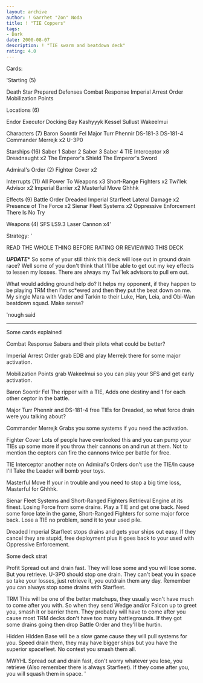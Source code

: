 ```yaml
---
layout: archive
author: ! Garrhet "Zon" Noda
title: ! "TIE Coppers"
tags:
- Dark
date: 2000-08-07
description: ! "TIE swarm and beatdown deck"
rating: 4.0
---
```

Cards: 

'Starting (5)

Death Star
Prepared Defenses
Combat Response
Imperial Arrest Order
Mobilization Points

Locations (6)

Endor
Executor Docking Bay
Kashyyyk
Kessel
Sullust
Wakeelmui

Characters (7)
Baron Soontir Fel
Major Turr Phennir
DS-181-3
DS-181-4
Commander Merrejk x2
U-3P0

Starships (16)
Saber 1
Saber 2
Saber 3
Saber 4
TIE Interceptor x8
Dreadnaught x2
The Emperor's Shield
The Emperor's Sword

Admiral's Order (2)
Fighter Cover x2

Interrupts (11)
All Power To Weapons x3
Short-Range Fighters x2
Twi'lek Advisor x2
Imperial Barrier x2
Masterful Move
Ghhhk

Effects (9)
Battle Order
Dreaded Imperial Starfleet
Lateral Damage x2
Presence of The Force x2
Sienar Fleet Systems x2
Oppressive Enforcement
There Is No Try

Weapons (4)
SFS LS9.3 Laser Cannon x4'

Strategy: '

READ THE WHOLE THING BEFORE RATING OR REVIEWING THIS DECK


*********UPDATE**********
So some of your still think this deck will lose out in ground drain race? Well some of you don't think that I'll be able to get out my key effects to lessen my losses. There are always my Twi'lek advisors to pull em out.

What would adding ground help do? It helps my opponent, if they happen to be playing TRM then I'm sc*ewed and then they put the beat down on me. My single Mara with Vader and Tarkin to their Luke, Han, Leia, and Obi-Wan beatdown squad. Make sense?

'nough said
*****************************

Some cards explained

Combat Response Sabers and their pilots what could be better?

Imperial Arrest Order grab EDB and play Merrejk there for some major activation.

Mobilization Points grab Wakeelmui so you can play your SFS and get early activation.

Baron Soontir Fel The ripper with a TIE, Adds one destiny and 1 for each other ceptor in the battle.

Major Turr Phennir and DS-181-4 free TIEs for Dreaded, so what force drain were you talking about?

Commander Merrejk Grabs you some systems if you need the activation.

Fighter Cover Lots of people have overlooked this and you can pump your TIEs up some more if you throw their cannons on and run at them. Not to mention the ceptors can fire the cannons twice per battle for free.

TIE Interceptor another note on Admiral's Orders don't use the TIE/ln cause I'll Take the Leader will bomb your toys.

Masterful Move If your in trouble and you need to stop a big time loss, Masterful for Ghhhk.

Sienar Fleet Systems and Short-Ranged Fighters Retrieval Engine at its finest. Losing Force from some drains. Play a TIE and get one back. Need some force late in the game, Short-Ranged Fighters for some major force back. Lose a TIE no problem, send it to your used pile.

Dreaded Imperial Starfleet stops drains and gets your ships out easy. If they cancel they are stupid, free deployment plus it goes back to your used with Oppressive Enforcement.


Some deck strat

Profit Spread out and drain fast. They will lose some and you will lose some. But you retrieve. U-3P0 should stop one drain. They can't beat you in space so take your losses, just retrieve it, you outdrain them any day. Remember you can always stop some drains with Starfleet.

TRM This will be one of the better matchups, they usually won't have much to come after you with. So when they send Wedge and/or Falcon up to greet you, smash it or barrier them. They probably will have to come after you cause most TRM decks don't have too many battlegrounds. If they got some drains going then drop Battle Order and they'll be hurtin.

Hidden Hidden Base will be a slow game cause they will pull systems for you. Speed drain them, they may have bigger ships but you have the superior spacefleet. No contest you smash them all.

MWYHL Spread out and drain fast, don't worry whatever you lose, you retrieve (Also remember there is always Starfleet). If they come after you, you will squash them in space.   '